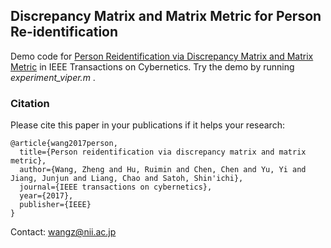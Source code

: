 ## Discrepancy Matrix and Matrix Metric for Person Re-identification

Demo code for [Person Reidentification via Discrepancy Matrix and Matrix Metric](https://ieeexplore.ieee.org/abstract/document/8059849/) in IEEE Transactions on Cybernetics.
Try the demo by running *experiment_viper.m* .


### Citation
Please cite this paper in your publications if it helps your research:
```
@article{wang2017person,
  title={Person reidentification via discrepancy matrix and matrix metric},
  author={Wang, Zheng and Hu, Ruimin and Chen, Chen and Yu, Yi and Jiang, Junjun and Liang, Chao and Satoh, Shin'ichi},
  journal={IEEE transactions on cybernetics},
  year={2017},
  publisher={IEEE}
}
```

Contact: wangz@nii.ac.jp
